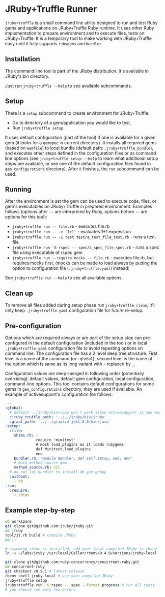# JRuby+Truffle Runner

`jruby+truffle` is a small command line utility designed to run and
test Ruby gems and applications on JRuby+Truffle Ruby runtime. It uses other
Ruby implementation to prepare environment and to execute files, tests
on JRuby+Truffle. It is a temporary tool to make working with JRuby+Truffle
easy until it fully supports `rubygems` and `bundler`

## Installation

The command line tool is part of the JRuby distribution. It's available in
JRuby's bin directory.

Just run `jruby+truffle --help` to see available subcommands.

## Setup

There is a `setup` subcommand to create environment for JRuby+Truffle.

-   Go to directory of a gem/application you would like to test.
-   Run `jruby+truffle setup`

It uses default configuration (part of the tool) if one is available for a
given gem (it looks for a `gemspec` in current directory). It installs all
required gems (based on `Gemfile`) to local bundle (default path:
`.jruby+truffle_bundle`), and executes other steps defined in the configuration
files or as command line options (see `jruby+truffle
setup --help` to learn what additional setup steps are available, or see one of
the default configuration files found in `gem_configurations` directory). After
it finishes, the `run` subcommand can be used.

## Running

After the environment is set the gem can be used to execute code, files, or
gem's executables on JRuby+Truffle in prepared environment. Examples follows
(options after `--` are interpreted by Ruby, options before `--` are options
for this tool):

-   `jruby+truffle run -- file.rb` - executes file.rb
-   `jruby+truffle run -- -e '1+1'` - evaluates 1+1 expression
-   `jruby+truffle run -- -I test test/a_test_file_test.rb` - runs a test-file
-   `jruby+truffle run -S rspec -- spec/a_spec_file_spec.rb` - runs a spec file
    using executable of rspec gem
-   `jruby+truffle run --require mocks -- file.rb` - executes file.rb, but
    requires mocks first. (mocks can be made to load always by putting the
    option to configuration file (`.jruby+truffle.yaml`) instead)

See `jruby+truffle run --help` to see all available options.

## Clean up

To remove all files added during setup phase run `jruby+truffle clean`, it'll
only keep `.jruby+truffle.yaml` configuration file for future re-setup.

## Pre-configuration

Options which are required always or are part of the setup step can
pre-configured in the default configuration (included in the tool) or in local 
`.jruby+truffle.yaml` configuration file to avoid repeating options on command
line. The configuration file has a 2 level deep tree structure. First level is
a name of the command (or `:global`), second level is the name of the option
which is same as its long variant with `-` replaced by `_`. 

Configuration values are deep-merged in following order (potentially 
overriding): default values, default gem configuration, local configuration, 
command-line options. This tool contains default configurations for some gems 
in `gem_configurations` directory, they are used if available. An example of
activesupport's configuration file follows:


```yaml
---
:global:
  # default ../jruby/bin/ruby won't work since activesupport is one more dir deeper
  :jruby_truffle_path: '../../jruby/bin/jruby'
  :graal_path: '../../graalvm-jdk1.8.0/bin/java'
:setup:
  :file:
    shims.rb: |
              require 'minitest'
              # mock load_plugins as it loads rubygems
              def Minitest.load_plugins
              end
    bundler.rb: "module Bundler; def self.setup; end; end"
    # mock method_source gem
    method_source.rb: nil
  # do not let bundler to install db gem group
  :without:
    - db
:run:
  :require:
    - shims
```

## Example step-by-step

```sh
cd workspace
git clone git@github.com:jruby/jruby.git
cd jruby
tool/jt.rb build # compile JRuby
cd ..

# assuming rbenv is installed, add your local compiled JRuby to rbenv
ln -s ~/labs/jruby /usr/local/Cellar/rbenv/0.4.0/versions/jruby-local

git clone git@github.com:ruby-concurrency/concurrent-ruby.git
cd concurrent-ruby
git checkout v0.9.1 # latest release
rbenv shell jruby-local # use your compiled JRuby
jruby+truffle setup
jruby+truffle run -S rspec -- spec --format progress # run all tests
# you should see only few errors
```
